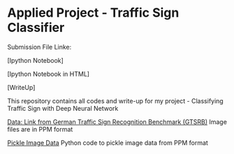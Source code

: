 # Applied Project - Traffic Sign Classifier

Submission File Linke:

[Ipython Notebook]

[Ipython Notebook in HTML]

[WriteUp]



This repository contains all codes and write-up for my project - Classifying Traffic Sign with Deep Neural Network

[Data: Link from German Traffic Sign Recognition Benchmark (GTSRB)](http://benchmark.ini.rub.de/?section=gtsrb&subsection=dataset) Image files are in PPM format

[Pickle Image Data](https://github.com/wenbo5565/AppliedProject_TrafficSignClassifier/blob/master/PickleImageData.py) Python code to pickle image data from PPM format
